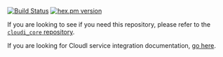 [![Build Status](https://secure.travis-ci.org/CloudI/cloudi_service_request_rate.png?branch=master)](http://travis-ci.org/CloudI/cloudi_service_request_rate)
[![hex.pm version](https://img.shields.io/hexpm/v/cloudi_service_request_rate.svg)](https://hex.pm/packages/cloudi_service_request_rate)

If you are looking to see if you need this repository, please refer to the [`cloudi_core` repository](https://github.com/CloudI/cloudi_core#about).

If you are looking for CloudI service integration documentation, [go here](https://github.com/CloudI/CloudI#integration).

